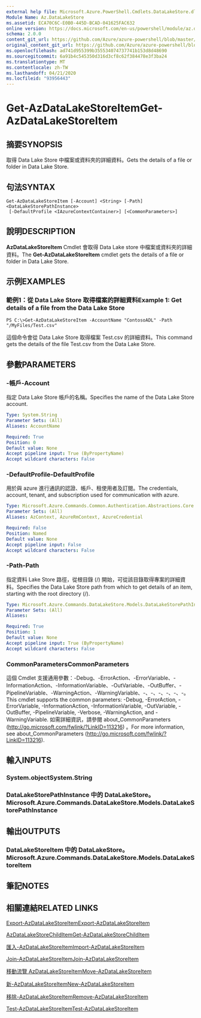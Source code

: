 ```yaml
---
external help file: Microsoft.Azure.PowerShell.Cmdlets.DataLakeStore.dll-Help.xml
Module Name: Az.DataLakeStore
ms.assetid: ECA70C6C-E0B0-445D-BCAD-041625FAC632
online version: https://docs.microsoft.com/en-us/powershell/module/az.datalakestore/get-azdatalakestoreitem
schema: 2.0.0
content_git_url: https://github.com/Azure/azure-powershell/blob/master/src/DataLakeStore/DataLakeStore/help/Get-AzDataLakeStoreItem.md
original_content_git_url: https://github.com/Azure/azure-powershell/blob/master/src/DataLakeStore/DataLakeStore/help/Get-AzDataLakeStoreItem.md
ms.openlocfilehash: ad741d955399b355534074737741b153d8d48690
ms.sourcegitcommit: 6a91b4c545350d316d3cf8c62f384478e3f3ba24
ms.translationtype: MT
ms.contentlocale: zh-TW
ms.lasthandoff: 04/21/2020
ms.locfileid: "93956443"
---
```

# <span data-ttu-id="1b1fa-101">Get-AzDataLakeStoreItem</span><span class="sxs-lookup"><span data-stu-id="1b1fa-101">Get-AzDataLakeStoreItem</span></span>

## <span data-ttu-id="1b1fa-102">摘要</span><span class="sxs-lookup"><span data-stu-id="1b1fa-102">SYNOPSIS</span></span>
<span data-ttu-id="1b1fa-103">取得 Data Lake Store 中檔案或資料夾的詳細資料。</span><span class="sxs-lookup"><span data-stu-id="1b1fa-103">Gets the details of a file or folder in Data Lake Store.</span></span>

## <span data-ttu-id="1b1fa-104">句法</span><span class="sxs-lookup"><span data-stu-id="1b1fa-104">SYNTAX</span></span>

```
Get-AzDataLakeStoreItem [-Account] <String> [-Path] <DataLakeStorePathInstance>
 [-DefaultProfile <IAzureContextContainer>] [<CommonParameters>]
```

## <span data-ttu-id="1b1fa-105">說明</span><span class="sxs-lookup"><span data-stu-id="1b1fa-105">DESCRIPTION</span></span>
<span data-ttu-id="1b1fa-106">**AzDataLakeStoreItem** Cmdlet 會取得 Data Lake store 中檔案或資料夾的詳細資料。</span><span class="sxs-lookup"><span data-stu-id="1b1fa-106">The **Get-AzDataLakeStoreItem** cmdlet gets the details of a file or folder in Data Lake Store.</span></span>

## <span data-ttu-id="1b1fa-107">示例</span><span class="sxs-lookup"><span data-stu-id="1b1fa-107">EXAMPLES</span></span>

### <span data-ttu-id="1b1fa-108">範例1：從 Data Lake Store 取得檔案的詳細資料</span><span class="sxs-lookup"><span data-stu-id="1b1fa-108">Example 1: Get details of a file from the Data Lake Store</span></span>
```
PS C:\>Get-AzDataLakeStoreItem -AccountName "ContosoADL" -Path "/MyFiles/Test.csv"
```

<span data-ttu-id="1b1fa-109">這個命令會從 Data Lake Store 取得檔案 Test.csv 的詳細資料。</span><span class="sxs-lookup"><span data-stu-id="1b1fa-109">This command gets the details of the file Test.csv from the Data Lake Store.</span></span>

## <span data-ttu-id="1b1fa-110">參數</span><span class="sxs-lookup"><span data-stu-id="1b1fa-110">PARAMETERS</span></span>

### <span data-ttu-id="1b1fa-111">-帳戶</span><span class="sxs-lookup"><span data-stu-id="1b1fa-111">-Account</span></span>
<span data-ttu-id="1b1fa-112">指定 Data Lake Store 帳戶的名稱。</span><span class="sxs-lookup"><span data-stu-id="1b1fa-112">Specifies the name of the Data Lake Store account.</span></span>

```yaml
Type: System.String
Parameter Sets: (All)
Aliases: AccountName

Required: True
Position: 0
Default value: None
Accept pipeline input: True (ByPropertyName)
Accept wildcard characters: False
```

### <span data-ttu-id="1b1fa-113">-DefaultProfile</span><span class="sxs-lookup"><span data-stu-id="1b1fa-113">-DefaultProfile</span></span>
<span data-ttu-id="1b1fa-114">用於與 azure 進行通訊的認證、帳戶、租使用者及訂閱。</span><span class="sxs-lookup"><span data-stu-id="1b1fa-114">The credentials, account, tenant, and subscription used for communication with azure.</span></span>

```yaml
Type: Microsoft.Azure.Commands.Common.Authentication.Abstractions.Core.IAzureContextContainer
Parameter Sets: (All)
Aliases: AzContext, AzureRmContext, AzureCredential

Required: False
Position: Named
Default value: None
Accept pipeline input: False
Accept wildcard characters: False
```

### <span data-ttu-id="1b1fa-115">-Path</span><span class="sxs-lookup"><span data-stu-id="1b1fa-115">-Path</span></span>
<span data-ttu-id="1b1fa-116">指定資料 Lake Store 路徑，從根目錄 (/) 開始，可從該目錄取得專案的詳細資料。</span><span class="sxs-lookup"><span data-stu-id="1b1fa-116">Specifies the Data Lake Store path from which to get details of an item, starting with the root directory (/).</span></span>

```yaml
Type: Microsoft.Azure.Commands.DataLakeStore.Models.DataLakeStorePathInstance
Parameter Sets: (All)
Aliases:

Required: True
Position: 1
Default value: None
Accept pipeline input: True (ByPropertyName)
Accept wildcard characters: False
```

### <span data-ttu-id="1b1fa-117">CommonParameters</span><span class="sxs-lookup"><span data-stu-id="1b1fa-117">CommonParameters</span></span>
<span data-ttu-id="1b1fa-118">這個 Cmdlet 支援通用參數：-Debug、-ErrorAction、-ErrorVariable、-InformationAction、-InformationVariable、-OutVariable、-OutBuffer、-PipelineVariable、-WarningAction、-WarningVariable、-、-、-、-、-、-。</span><span class="sxs-lookup"><span data-stu-id="1b1fa-118">This cmdlet supports the common parameters: -Debug, -ErrorAction, -ErrorVariable, -InformationAction, -InformationVariable, -OutVariable, -OutBuffer, -PipelineVariable, -Verbose, -WarningAction, and -WarningVariable.</span></span> <span data-ttu-id="1b1fa-119">如需詳細資訊，請參閱 about_CommonParameters (http://go.microsoft.com/fwlink/?LinkID=113216) 。</span><span class="sxs-lookup"><span data-stu-id="1b1fa-119">For more information, see about_CommonParameters (http://go.microsoft.com/fwlink/?LinkID=113216).</span></span>

## <span data-ttu-id="1b1fa-120">輸入</span><span class="sxs-lookup"><span data-stu-id="1b1fa-120">INPUTS</span></span>

### <span data-ttu-id="1b1fa-121">System.object</span><span class="sxs-lookup"><span data-stu-id="1b1fa-121">System.String</span></span>

### <span data-ttu-id="1b1fa-122">DataLakeStorePathInstance 中的 DataLakeStore。</span><span class="sxs-lookup"><span data-stu-id="1b1fa-122">Microsoft.Azure.Commands.DataLakeStore.Models.DataLakeStorePathInstance</span></span>

## <span data-ttu-id="1b1fa-123">輸出</span><span class="sxs-lookup"><span data-stu-id="1b1fa-123">OUTPUTS</span></span>

### <span data-ttu-id="1b1fa-124">DataLakeStoreItem 中的 DataLakeStore。</span><span class="sxs-lookup"><span data-stu-id="1b1fa-124">Microsoft.Azure.Commands.DataLakeStore.Models.DataLakeStoreItem</span></span>

## <span data-ttu-id="1b1fa-125">筆記</span><span class="sxs-lookup"><span data-stu-id="1b1fa-125">NOTES</span></span>

## <span data-ttu-id="1b1fa-126">相關連結</span><span class="sxs-lookup"><span data-stu-id="1b1fa-126">RELATED LINKS</span></span>

[<span data-ttu-id="1b1fa-127">Export-AzDataLakeStoreItem</span><span class="sxs-lookup"><span data-stu-id="1b1fa-127">Export-AzDataLakeStoreItem</span></span>](./Export-AzDataLakeStoreItem.md)

[<span data-ttu-id="1b1fa-128">AzDataLakeStoreChildItem</span><span class="sxs-lookup"><span data-stu-id="1b1fa-128">Get-AzDataLakeStoreChildItem</span></span>](./Get-AzDataLakeStoreChildItem.md)

[<span data-ttu-id="1b1fa-129">匯入-AzDataLakeStoreItem</span><span class="sxs-lookup"><span data-stu-id="1b1fa-129">Import-AzDataLakeStoreItem</span></span>](./Import-AzDataLakeStoreItem.md)

[<span data-ttu-id="1b1fa-130">Join-AzDataLakeStoreItem</span><span class="sxs-lookup"><span data-stu-id="1b1fa-130">Join-AzDataLakeStoreItem</span></span>](./Join-AzDataLakeStoreItem.md)

[<span data-ttu-id="1b1fa-131">移動流覽 AzDataLakeStoreItem</span><span class="sxs-lookup"><span data-stu-id="1b1fa-131">Move-AzDataLakeStoreItem</span></span>](./Move-AzDataLakeStoreItem.md)

[<span data-ttu-id="1b1fa-132">新-AzDataLakeStoreItem</span><span class="sxs-lookup"><span data-stu-id="1b1fa-132">New-AzDataLakeStoreItem</span></span>](./New-AzDataLakeStoreItem.md)

[<span data-ttu-id="1b1fa-133">移除-AzDataLakeStoreItem</span><span class="sxs-lookup"><span data-stu-id="1b1fa-133">Remove-AzDataLakeStoreItem</span></span>](./Remove-AzDataLakeStoreItem.md)

[<span data-ttu-id="1b1fa-134">Test-AzDataLakeStoreItem</span><span class="sxs-lookup"><span data-stu-id="1b1fa-134">Test-AzDataLakeStoreItem</span></span>](./Test-AzDataLakeStoreItem.md)


